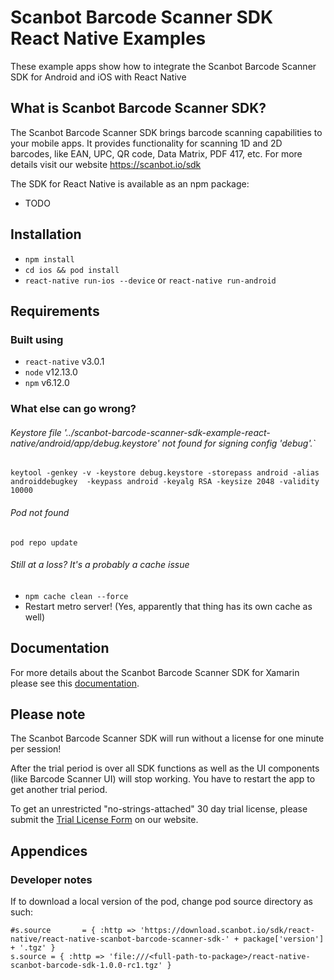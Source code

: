 # Scanbot Barcode Scanner SDK React Native Examples
These example apps show how to integrate the Scanbot Barcode Scanner SDK for Android and iOS with React Native


## What is Scanbot Barcode Scanner SDK?
The Scanbot Barcode Scanner SDK brings barcode scanning capabilities to your mobile apps.
It provides functionality for scanning 1D and 2D barcodes, like EAN, UPC, QR code, Data Matrix, PDF 417, etc.
For more details visit our website https://scanbot.io/sdk

The SDK for React Native is available as an npm package:
- TODO

## Installation

* `npm install`
* `cd ios && pod install`
* `react-native run-ios --device` or `react-native run-android`

## Requirements

### Built using

* `react-native` v3.0.1
* `node` v12.13.0
* `npm` v6.12.0

### What else can go wrong?

###### Keystore file '../scanbot-barcode-scanner-sdk-example-react-native/android/app/debug.keystore' not found for signing config 'debug'.`

 `keytool -genkey -v -keystore debug.keystore -storepass android -alias androiddebugkey 
-keypass android -keyalg RSA -keysize 2048 -validity 10000`

###### Pod not found

`pod repo update`

###### Still at a loss? It's a probably a cache issue

* `npm cache clean --force`
* Restart metro server! (Yes, apparently that thing has its own cache as well)

## Documentation

For more details about the Scanbot Barcode Scanner SDK for Xamarin please see this 
[documentation](https://scanbotsdk.github.io/documentation/barcode-scanner-sdk/react-native/).

## Please note

The Scanbot Barcode Scanner SDK will run without a license for one minute per session!

After the trial period is over all SDK functions as well as the UI components (like Barcode Scanner UI) will stop working.
You have to restart the app to get another trial period.

To get an unrestricted "no-strings-attached" 30 day trial license, please submit the [Trial License Form](https://scanbot.io/sdk/trial.html) on our website.

## Appendices

### Developer notes

If to download a local version of the pod, change pod source directory as such:

```
#s.source       = { :http => 'https://download.scanbot.io/sdk/react-native/react-native-scanbot-barcode-scanner-sdk-' + package['version'] + '.tgz' }
s.source = { :http => 'file:///<full-path-to-package>/react-native-scanbot-barcode-sdk-1.0.0-rc1.tgz' }
```

